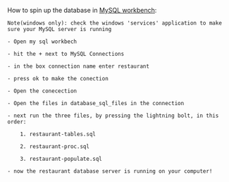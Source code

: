 How to spin up the database in [MySQL workbench](https://dev.mysql.com/downloads/workbench/):

    Note(windows only): check the windows 'services' application to make sure your MySQL server is running
    
    - Open my sql workbech 
    
    - hit the + next to MySQL Connections
    
    - in the box connection name enter restaurant
    
    - press ok to make the conection
    
    - Open the conecection
    
    - Open the files in database_sql_files in the connection
    
    - next run the three files, by pressing the lightning bolt, in this order:
    
        1. restaurant-tables.sql
        
        2. restaurant-proc.sql
        
        3. restaurant-populate.sql
        
    - now the restaurant database server is running on your computer!
